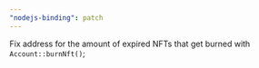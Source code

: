 ```yaml
---
"nodejs-binding": patch
---
```


Fix address for the amount of expired NFTs that get burned with `Account::burnNft()`;